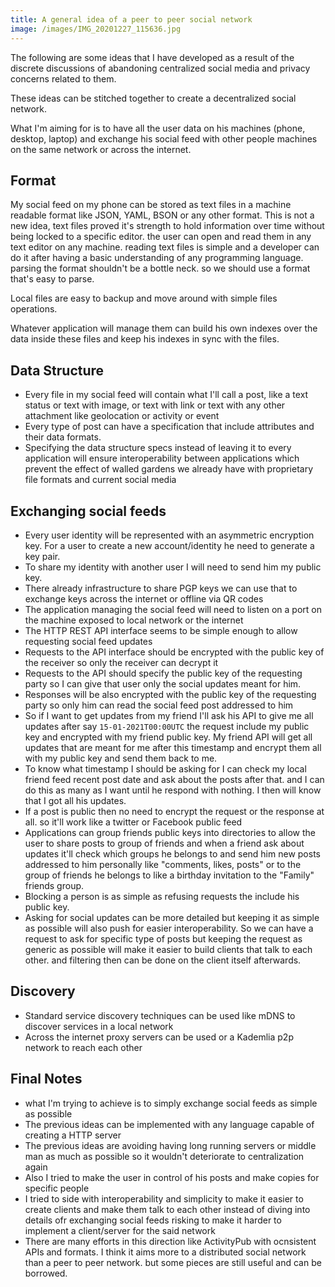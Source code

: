 ```yaml
---
title: A general idea of a peer to peer social network
image: /images/IMG_20201227_115636.jpg
---
```


The following are some ideas that I have developed as a result of the discrete
discussions of abandoning centralized social media and privacy concerns related
to them.

These ideas can be stitched together to create a decentralized social network.

What I'm aiming for is to have all the user data on his machines (phone,
desktop, laptop) and exchange his social feed with other people machines on the
same network or across the internet.

## Format

My social feed on my phone can be stored as text files in a machine readable
format like JSON, YAML, BSON or any other format. This is not a new idea, text
files proved it's strength to hold information over time without being locked to
a specific editor. the user can open and read them in any text editor on any
machine. reading text files is simple and a developer can do it after having a
basic understanding of any programming language. parsing the format shouldn't be
a bottle neck. so we should use a format that's easy to parse.

Local files are easy to backup and move around with simple files operations.

Whatever application will manage them can build his own indexes over the data
inside these files and keep his indexes in sync with the files.

## Data Structure

- Every file in my social feed will contain what I'll call a post, like a text
  status or text with image, or text with link or text with any other attachment
  like geolocation or activity or event
- Every type of post can have a specification that include attributes and their
  data formats.
- Specifying the data structure specs instead of leaving it to every application
  will ensure interoperability between applications which prevent the effect of
  walled gardens we already have with proprietary file formats and current
  social media

## Exchanging social feeds

- Every user identity will be represented with an asymmetric encryption key. For
  a user to create a new account/identity he need to generate a key pair.
- To share my identity with another user I will need to send him my public key.
- There already infrastructure to share PGP keys we can use that to exchange
  keys across the internet or offline via QR codes
- The application managing the social feed will need to listen on a port on the
  machine exposed to local network or the internet
- The HTTP REST API interface seems to be simple enough to allow requesting
  social feed updates
- Requests to the API interface should be encrypted with the public key of the
  receiver so only the receiver can decrypt it
- Requests to the API should specify the public key of the requesting party so I
  can give that user only the social updates meant for him.
- Responses will be also encrypted with the public key of the requesting party
  so only him can read the social feed post addressed to him
- So if I want to get updates from my friend I'll ask his API to give me all
  updates after say `15-01-2021T00:00UTC` the request include my public key and
  encrypted with my friend public key. My friend API will get all updates that
  are meant for me after this timestamp and encrypt them all with my public key
  and send them back to me.
- To know what timestamp I should be asking for I can check my local friend feed
  recent post date and ask about the posts after that. and I can do this as many
  as I want until he respond with nothing. I then will know that I got all his
  updates.
- If a post is public then no need to encrypt the request or the response at
  all. so it'll work like a twitter or Facebook public feed
- Applications can group friends public keys into directories to allow the user
  to share posts to group of friends and when a friend ask about updates it'll
  check which groups he belongs to and send him new posts addressed to him
  personally like "comments, likes, posts" or to the group of friends he belongs
  to like a birthday invitation to the "Family" friends group.
- Blocking a person is as simple as refusing requests the include his public key.
- Asking for social updates can be more detailed but keeping it as simple as
  possible will also push for easier interoperability. So we can have a request
  to ask for specific type of posts but keeping the request as generic as
  possible will make it easier to build clients that talk to each other. and
  filtering then can be done on the client itself afterwards.


## Discovery

- Standard service discovery techniques can be used like mDNS to discover
  services in a local network
- Across the internet proxy servers can be used or a Kademlia p2p network to
  reach each other

## Final Notes


- what I'm trying to achieve is to simply exchange social feeds as simple as
  possible
- The previous ideas can be implemented with any language capable of creating a
  HTTP server
- The previous ideas are avoiding having long running servers or middle man as
  much as possible so it wouldn't deteriorate to centralization again
- Also I tried to make the user in control of his posts and make copies for
  specific people
- I tried to side with interoperability and simplicity to make it easier to
  create clients and make them talk to each other instead of diving into details
  ofr exchanging social feeds risking to make it harder to implement a
  client/server for the said network
- There are many efforts in this direction like ActivityPub with ocnsistent APIs
  and formats. I think it aims more to a distributed social network than a peer
  to peer network. but some pieces are still useful and can be borrowed.
